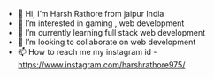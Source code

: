 - 👋 Hi, I’m Harsh Rathore from jaipur India
- 👀 I’m interested in gaming , web development 
- 🌱 I’m currently learning  full stack web development
- 💞️ I’m looking to collaborate on web development
- 📫 How to reach me my instagram id - https://www.instagram.com/harshrathore975/

<!---
GodfatherOPP/GodfatherOPP is a ✨ special ✨ repository because its `README.md` (this file) appears on your GitHub profile.
You can click the Preview link to take a look at your changes.
--->
